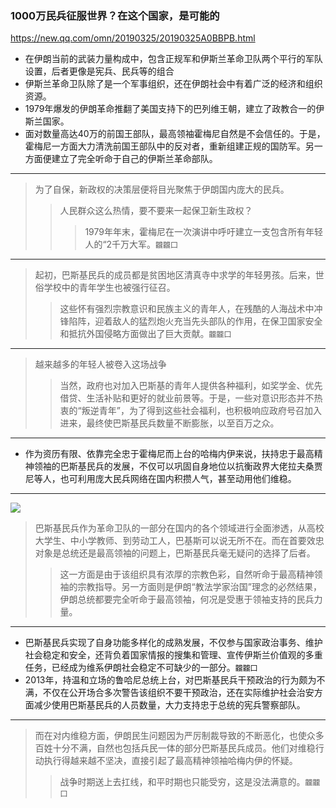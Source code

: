 ### 1000万民兵征服世界？在这个国家，是可能的
https://new.qq.com/omn/20190325/20190325A0BBPB.html
- 在伊朗当前的武装力量构成中，包含正规军和伊斯兰革命卫队两个平行的军队设置，后者更像是宪兵、民兵等的组合
- 伊斯兰革命卫队除了是一个军事组织，还在伊朗社会中有着广泛的经济和组织资源。
- 1979年爆发的伊朗革命推翻了美国支持下的巴列维王朝，建立了政教合一的伊斯兰国家。
- 面对数量高达40万的前国王部队，最高领袖霍梅尼自然是不会信任的。于是，霍梅尼一方面大力清洗前国王部队中的反对者，重新组建正规的国防军。另一方面便建立了完全听命于自己的伊斯兰革命部队。
---
>为了自保，新政权的决策层便将目光聚焦于伊朗国内庞大的民兵。
>>人民群众这么热情，要不要来一起保卫新生政权？
>>>1979年年末，霍梅尼在一次演讲中呼吁建立一支包含所有年轻人的“2千万大军。`龖龖囗`
---
>起初，巴斯基民兵的成员都是贫困地区清真寺中求学的年轻男孩。后来，世俗学校中的青年学生也被强行征召。
>>这些怀有强烈宗教意识和民族主义的青年人，在残酷的人海战术中冲锋陷阵，迎着敌人的猛烈炮火充当先头部队的作用，在保卫国家安全和抵抗外国侵略方面做出了巨大贡献。`龖龖囗`
---
>越来越多的年轻人被卷入这场战争
>>当然，政府也对加入巴斯基的青年人提供各种福利，如奖学金、优先借贷、生活补贴和更好的就业前景等。于是，一些对意识形态并不热衷的“叛逆青年”，为了得到这些社会福利，也积极响应政府号召加入进来，最终使巴斯基民兵数量不断膨胀，以至百万之众。
---
- 作为资历有限、依靠完全忠于霍梅尼而上台的哈梅内伊来说，扶持忠于最高精神领袖的巴斯基民兵的发展，不仅可以巩固自身地位以抗衡政界大佬拉夫桑贾尼等人，也可利用庞大民兵网络在国内积攒人气，甚至动用他们维稳。
---
![](https://inews.gtimg.com/newsapp_bt/0/8283216944/1000)
>巴斯基民兵作为革命卫队的一部分在国内的各个领域进行全面渗透，从高校大学生、中小学教师、到劳动工人，巴基斯可以说无所不在。而在首要效忠对象是总统还是最高领袖的问题上，巴斯基民兵毫无疑问的选择了后者。
>>这一方面是由于该组织具有浓厚的宗教色彩，自然听命于最高精神领袖的宗教指导。另一方面则是伊朗“教法学家治国”理念的必然结果，伊朗总统都要完全听命于最高领袖，何况是受惠于领袖支持的民兵力量。
---
- 巴斯基民兵实现了自身功能多样化的成熟发展，不仅参与国家政治事务、维护社会稳定和安全，还背负着国家情报的搜集和管理、宣传伊斯兰价值观的多重任务，已经成为维系伊朗社会稳定不可缺少的一部分。`龖龖囗`
- 2013年，持温和立场的鲁哈尼总统上台，对巴斯基民兵干预政治的行为颇为不满，不仅在公开场合多次警告该组织不要干预政治，还在实际维护社会治安方面减少使用巴斯基民兵的人员数量，大力支持忠于总统的宪兵警察部队。
---
>而在对内维稳方面，伊朗民生问题因为严厉制裁导致的不断恶化，也使众多百姓十分不满，自然也包括兵民一体的部分巴斯基民兵成员。他们对维稳行动执行得越来越不坚决，直接引起了最高精神领袖哈梅内伊的怀疑。
>>战争时期送上去扛线，和平时期也只能受穷，这是没法满意的。`龖龖囗`